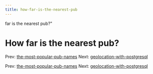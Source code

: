 ```yaml
---
title: how-far-is-the-nearest-pub
---
```


far is the nearest pub?"

# How far is the nearest pub?

Prev:
[the-most-popular-pub-names](the-most-popular-pub-names.md)
Next:
[geolocation-with-postgresql](geolocation-with-postgresql.md)

Prev:
[the-most-popular-pub-names](the-most-popular-pub-names.md)
Next:
[geolocation-with-postgresql](geolocation-with-postgresql.md)
